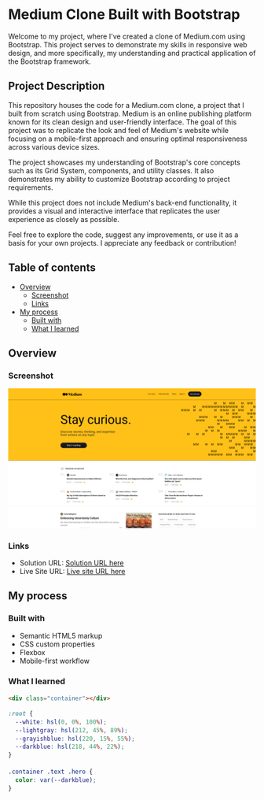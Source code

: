 # Medium Clone Built with Bootstrap

Welcome to my project, where I've created a clone of Medium.com using Bootstrap. This project serves to demonstrate my skills in responsive web design, and more specifically, my understanding and practical application of the Bootstrap framework.

## Project Description

This repository houses the code for a Medium.com clone, a project that I built from scratch using Bootstrap. Medium is an online publishing platform known for its clean design and user-friendly interface. The goal of this project was to replicate the look and feel of Medium's website while focusing on a mobile-first approach and ensuring optimal responsiveness across various device sizes.

The project showcases my understanding of Bootstrap's core concepts such as its Grid System, components, and utility classes. It also demonstrates my ability to customize Bootstrap according to project requirements.

While this project does not include Medium's back-end functionality, it provides a visual and interactive interface that replicates the user experience as closely as possible.

Feel free to explore the code, suggest any improvements, or use it as a basis for your own projects. I appreciate any feedback or contribution!

## Table of contents

- [Overview](#overview)
  - [Screenshot](#screenshot)
  - [Links](#links)
- [My process](#my-process)
  - [Built with](#built-with)
  - [What I learned](#what-i-learned)

## Overview

### Screenshot

![](./design/my-preview.png)

### Links

- Solution URL: [Solution URL here](https://medium.com/)
- Live Site URL: [Live site URL here](https://berkcan-medium-clone.netlify.app/)

## My process

### Built with

- Semantic HTML5 markup
- CSS custom properties
- Flexbox
- Mobile-first workflow

### What I learned

```html
<div class="container"></div>
```

```css
:root {
  --white: hsl(0, 0%, 100%);
  --lightgray: hsl(212, 45%, 89%);
  --grayishblue: hsl(220, 15%, 55%);
  --darkblue: hsl(218, 44%, 22%);
}

.container .text .hero {
  color: var(--darkblue);
}
```
